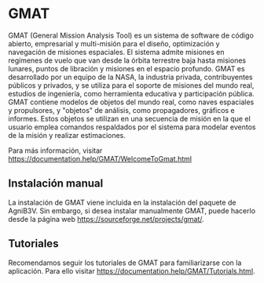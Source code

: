 # GMAT

GMAT (General Mission Analysis Tool) es un sistema de software de código abierto, empresarial y multi-misión para el diseño, optimización y navegación de misiones espaciales. El sistema admite misiones en regímenes de vuelo que van desde la órbita terrestre baja hasta misiones lunares, puntos de libración y misiones en el espacio profundo. GMAT es desarrollado por un equipo de la NASA, la industria privada, contribuyentes públicos y privados, y se utiliza para el soporte de misiones del mundo real, estudios de ingeniería, como herramienta educativa y participación pública. GMAT contiene modelos de objetos del mundo real, como naves espaciales y propulsores, y "objetos" de análisis, como propagadores, gráficos e informes. Estos objetos se utilizan en una secuencia de misión en la que el usuario emplea comandos respaldados por el sistema para modelar eventos de la misión y realizar estimaciones.

Para más información, visitar <https://documentation.help/GMAT/WelcomeToGmat.html>

## Instalación manual

La instalación de GMAT viene incluida en la instalación del paquete de AgniB3V. Sin embargo, si desea instalar manualmente GMAT, puede hacerlo desde la página web <https://sourceforge.net/projects/gmat/>.

## Tutoriales

Recomendamos seguir los tutoriales de GMAT para familiarizarse con la aplicación. Para ello visitar <https://documentation.help/GMAT/Tutorials.html>.

<!-- TODO: hablar del script template y poner un ejemplo de ejecución desde la GUI (captura de la gui con el boton con reborde para resaltar) -->

